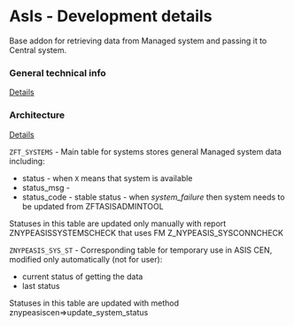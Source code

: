 # AsIs - Development details

Base addon for retrieving data from Managed system and passing it to Central system.

### General technical info
[Details](/tech/asis.md)

### Architecture
[Details](dev/arch/asis.pptx)

`ZFT_SYSTEMS` - Main table for systems
stores general Managed system data including:
- status - when `X` means that system is available
- status_msg - 
- status_code - stable status - when *system_failure* then system needs to be updated from ZFTASISADMINTOOL

Statuses in this table are updated only manually with report ZNYPEASISSYSTEMSCHECK that uses FM Z_NYPEASIS_SYSCONNCHECK

`ZNYPEASIS_SYS_ST` - Corresponding table for temporary use in ASIS CEN, modified only automatically (not for user):
- current status of getting the data
- last status


Statuses in this table are updated with method znypeasiscen=>update_system_status
